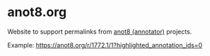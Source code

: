 
# anot8.org

Website to support permalinks from [anot8 (annotator)](http://github.com/centerofci/anot8) projects.

Example: https://anot8.org/r/1772.1/1?highlighted_annotation_ids=0

